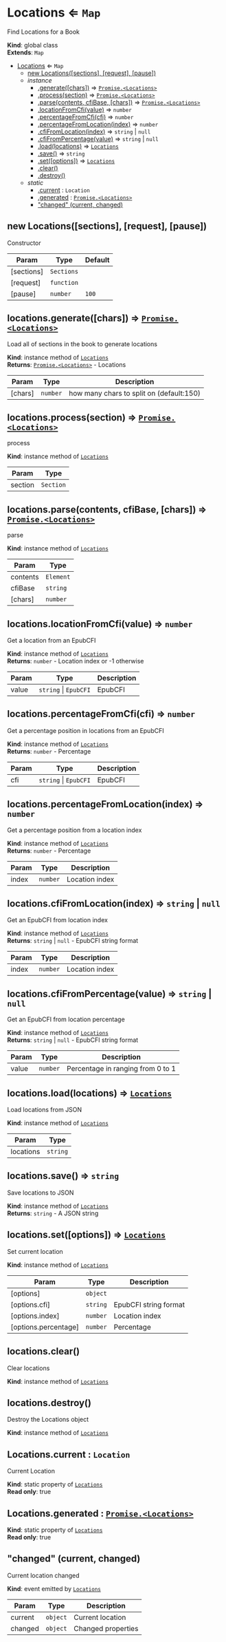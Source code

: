 <a name="Locations"></a>

# Locations ⇐ <code>Map</code>
Find Locations for a Book

**Kind**: global class  
**Extends**: <code>Map</code>  

* [Locations](#Locations) ⇐ <code>Map</code>
    * [new Locations([sections], [request], [pause])](#new_Locations_new)
    * _instance_
        * [.generate([chars])](#Locations+generate) ⇒ [<code>Promise.&lt;Locations&gt;</code>](#Locations)
        * [.process(section)](#Locations+process) ⇒ [<code>Promise.&lt;Locations&gt;</code>](#Locations)
        * [.parse(contents, cfiBase, [chars])](#Locations+parse) ⇒ [<code>Promise.&lt;Locations&gt;</code>](#Locations)
        * [.locationFromCfi(value)](#Locations+locationFromCfi) ⇒ <code>number</code>
        * [.percentageFromCfi(cfi)](#Locations+percentageFromCfi) ⇒ <code>number</code>
        * [.percentageFromLocation(index)](#Locations+percentageFromLocation) ⇒ <code>number</code>
        * [.cfiFromLocation(index)](#Locations+cfiFromLocation) ⇒ <code>string</code> \| <code>null</code>
        * [.cfiFromPercentage(value)](#Locations+cfiFromPercentage) ⇒ <code>string</code> \| <code>null</code>
        * [.load(locations)](#Locations+load) ⇒ [<code>Locations</code>](#Locations)
        * [.save()](#Locations+save) ⇒ <code>string</code>
        * [.set([options])](#Locations+set) ⇒ [<code>Locations</code>](#Locations)
        * [.clear()](#Locations+clear)
        * [.destroy()](#Locations+destroy)
    * _static_
        * [.current](#Locations.current) : <code>Location</code>
        * [.generated](#Locations.generated) : [<code>Promise.&lt;Locations&gt;</code>](#Locations)
        * ["changed" (current, changed)](#Locations.event_changed)

<a name="new_Locations_new"></a>

## new Locations([sections], [request], [pause])
Constructor


| Param | Type | Default |
| --- | --- | --- |
| [sections] | <code>Sections</code> |  | 
| [request] | <code>function</code> |  | 
| [pause] | <code>number</code> | <code>100</code> | 

<a name="Locations+generate"></a>

## locations.generate([chars]) ⇒ [<code>Promise.&lt;Locations&gt;</code>](#Locations)
Load all of sections in the book to generate locations

**Kind**: instance method of [<code>Locations</code>](#Locations)  
**Returns**: [<code>Promise.&lt;Locations&gt;</code>](#Locations) - Locations  

| Param | Type | Description |
| --- | --- | --- |
| [chars] | <code>number</code> | how many chars to split on (default:150) |

<a name="Locations+process"></a>

## locations.process(section) ⇒ [<code>Promise.&lt;Locations&gt;</code>](#Locations)
process

**Kind**: instance method of [<code>Locations</code>](#Locations)  

| Param | Type |
| --- | --- |
| section | <code>Section</code> | 

<a name="Locations+parse"></a>

## locations.parse(contents, cfiBase, [chars]) ⇒ [<code>Promise.&lt;Locations&gt;</code>](#Locations)
parse

**Kind**: instance method of [<code>Locations</code>](#Locations)  

| Param | Type |
| --- | --- |
| contents | <code>Element</code> | 
| cfiBase | <code>string</code> | 
| [chars] | <code>number</code> | 

<a name="Locations+locationFromCfi"></a>

## locations.locationFromCfi(value) ⇒ <code>number</code>
Get a location from an EpubCFI

**Kind**: instance method of [<code>Locations</code>](#Locations)  
**Returns**: <code>number</code> - Location index or -1 otherwise  

| Param | Type | Description |
| --- | --- | --- |
| value | <code>string</code> \| <code>EpubCFI</code> | EpubCFI |

<a name="Locations+percentageFromCfi"></a>

## locations.percentageFromCfi(cfi) ⇒ <code>number</code>
Get a percentage position in locations from an EpubCFI

**Kind**: instance method of [<code>Locations</code>](#Locations)  
**Returns**: <code>number</code> - Percentage  

| Param | Type | Description |
| --- | --- | --- |
| cfi | <code>string</code> \| <code>EpubCFI</code> | EpubCFI |

<a name="Locations+percentageFromLocation"></a>

## locations.percentageFromLocation(index) ⇒ <code>number</code>
Get a percentage position from a location index

**Kind**: instance method of [<code>Locations</code>](#Locations)  
**Returns**: <code>number</code> - Percentage  

| Param | Type | Description |
| --- | --- | --- |
| index | <code>number</code> | Location index |

<a name="Locations+cfiFromLocation"></a>

## locations.cfiFromLocation(index) ⇒ <code>string</code> \| <code>null</code>
Get an EpubCFI from location index

**Kind**: instance method of [<code>Locations</code>](#Locations)  
**Returns**: <code>string</code> \| <code>null</code> - EpubCFI string format  

| Param | Type | Description |
| --- | --- | --- |
| index | <code>number</code> | Location index |

<a name="Locations+cfiFromPercentage"></a>

## locations.cfiFromPercentage(value) ⇒ <code>string</code> \| <code>null</code>
Get an EpubCFI from location percentage

**Kind**: instance method of [<code>Locations</code>](#Locations)  
**Returns**: <code>string</code> \| <code>null</code> - EpubCFI string format  

| Param | Type | Description |
| --- | --- | --- |
| value | <code>number</code> | Percentage in ranging from 0 to 1 |

<a name="Locations+load"></a>

## locations.load(locations) ⇒ [<code>Locations</code>](#Locations)
Load locations from JSON

**Kind**: instance method of [<code>Locations</code>](#Locations)  

| Param | Type |
| --- | --- |
| locations | <code>string</code> | 

<a name="Locations+save"></a>

## locations.save() ⇒ <code>string</code>
Save locations to JSON

**Kind**: instance method of [<code>Locations</code>](#Locations)  
**Returns**: <code>string</code> - A JSON string  
<a name="Locations+set"></a>

## locations.set([options]) ⇒ [<code>Locations</code>](#Locations)
Set current location

**Kind**: instance method of [<code>Locations</code>](#Locations)  

| Param | Type | Description |
| --- | --- | --- |
| [options] | <code>object</code> |  |
| [options.cfi] | <code>string</code> | EpubCFI string format |
| [options.index] | <code>number</code> | Location index |
| [options.percentage] | <code>number</code> | Percentage |

<a name="Locations+clear"></a>

## locations.clear()
Clear locations

**Kind**: instance method of [<code>Locations</code>](#Locations)  
<a name="Locations+destroy"></a>

## locations.destroy()
Destroy the Locations object

**Kind**: instance method of [<code>Locations</code>](#Locations)  
<a name="Locations.current"></a>

## Locations.current : <code>Location</code>
Current Location

**Kind**: static property of [<code>Locations</code>](#Locations)  
**Read only**: true  
<a name="Locations.generated"></a>

## Locations.generated : [<code>Promise.&lt;Locations&gt;</code>](#Locations)
**Kind**: static property of [<code>Locations</code>](#Locations)  
**Read only**: true  
<a name="Locations.event_changed"></a>

## "changed" (current, changed)
Current location changed

**Kind**: event emitted by [<code>Locations</code>](#Locations)  

| Param | Type | Description |
| --- | --- | --- |
| current | <code>object</code> | Current location |
| changed | <code>object</code> | Changed properties |


